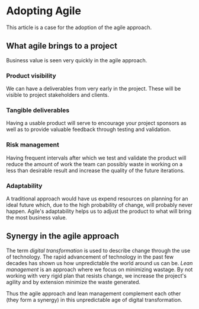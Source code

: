 # Adopting Agile
This article is a case for the adoption of the agile approach.

## What agile brings to a project
Business value is seen very quickly in the agile approach.

### Product visibility
We can have a deliverables from very early in the project. These will be visible to
project stakeholders and clients.

### Tangible deliverables
Having a usable product will serve to encourage your project sponsors as well as to provide
valuable feedback through testing and validation.

### Risk management
Having frequent intervals after which we test and validate the product will reduce the
amount of work the team can possibly waste in working on a less than desirable result and
increase the quality of the future iterations.

### Adaptability
A traditional approach would have us expend resources on planning for an ideal future
which, due to the high probability of change, will probably never happen. Agile's 
adaptability helps us to adjust the product to what will bring the most business value.

## Synergy in the agile approach
The term *digital transformation* is used to describe change through the use of technology.
The rapid advancement of technology in the past few decades has shown us how unpredictable
the world around us can be. *Lean management* is an approach where we focus on minimizing
wastage. By not working with very rigid plan that resists change, we increase the project's agility and
by extension minimize the waste generated.

Thus the agile approach and lean management complement each other (they form a synergy)
in this unpredictable age of digital transformation.
